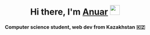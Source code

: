 <h1 align="center">Hi there, I'm <a href="https://daniilshat.ru/" target="_blank">Anuar</a> 
<img src="https://github.com/blackcater/blackcater/raw/main/images/Hi.gif" height="32"/></h1>
<h3 align="center">Computer science student, web dev from Kazakhstan 🇰🇿</h3>
